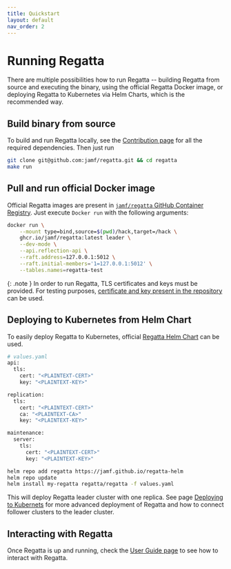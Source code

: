 ```yaml
---
title: Quickstart
layout: default
nav_order: 2
---
```


# Running Regatta

There are multiple possibilities how to run Regatta -- building Regatta from source and executing the binary,
using the official Regatta Docker image, or deploying Regatta to Kubernetes via Helm Charts, which is the
recommended way.

## Build binary from source

To build and run Regatta locally, see the [Contribution page](/contributing) for all
the required dependencies. Then just run

```bash
git clone git@github.com:jamf/regatta.git && cd regatta
make run
```

## Pull and run official Docker image

Official Regatta images are present in
[`jamf/regatta` GitHub Container Registry](https://github.com/jamf/regatta/pkgs/container/regatta).
Just execute `Docker run` with the following arguments:

```bash
docker run \
    --mount type=bind,source=$(pwd)/hack,target=/hack \
    ghcr.io/jamf/regatta:latest leader \
    --dev-mode \
    --api.reflection-api \
    --raft.address=127.0.0.1:5012 \
    --raft.initial-members='1=127.0.0.1:5012' \
    --tables.names=regatta-test
```

{: .note }
In order to run Regatta, TLS certificates and keys must be provided. For testing purposes,
[certificate and key present in the repository](https://github.com/jamf/regatta/tree/cfc58f0205484b0c8a24c7cbcc0be8563b7cf6a5/hack)
can be used.

## Deploying to Kubernetes from Helm Chart

To easily deploy Regatta to Kubernetes, official [Regatta Helm Chart](https://github.com/jamf/regatta-helm) can be used.

```bash
# values.yaml
api:
  tls:
    cert: "<PLAINTEXT-CERT>"
    key: "<PLAINTEXT-KEY>"

replication:
  tls:
    cert: "<PLAINTEXT-CERT>"
    ca: "<PLAINTEXT-CA>"
    key: "<PLAINTEXT-KEY>"

maintenance:
  server:
    tls:
      cert: "<PLAINTEXT-CERT>"
      key: "<PLAINTEXT-KEY>"
```

```bash
helm repo add regatta https://jamf.github.io/regatta-helm
helm repo update
helm install my-regatta regatta/regatta -f values.yaml
```

This will deploy Regatta leader cluster with one replica. See page
[Deploying to Kubernets](/operations_guide/deploying_to_kubernetes/) for more advanced deployment
of Regatta and how to connect follower clusters to the leader cluster.

## Interacting with Regatta

Once Regatta is up and running, check the [User Guide page](/user_guide) to see how
to interact with Regatta.
